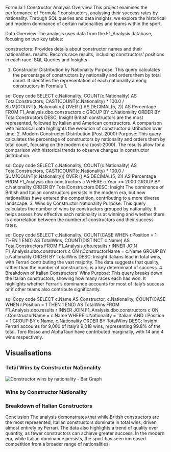 Formula 1 Constructor Analysis
Overview
This project examines the performance of Formula 1 constructors, analysing their success rates by nationality. Through SQL queries and data insights, we explore the historical and modern dominance of certain nationalities and teams within the sport.

Data Overview
The analysis uses data from the F1_Analysis database, focusing on two key tables:

constructors: Provides details about constructor names and their nationalities.
results: Records race results, including constructors’ positions in each race.
SQL Queries and Insights
1. Constructor Distribution by Nationality
Purpose: This query calculates the percentage of constructors by nationality and orders them by total count. It identifies the representation of each nationality among constructors in Formula 1.

sql
Copy code
SELECT c.Nationality, 
       COUNT(c.Nationality) AS TotalConstructors, 
       CAST(COUNT(c.Nationality) * 100.0 / SUM(COUNT(c.Nationality)) OVER () AS DECIMAL(5, 2)) AS Percentage
FROM F1_Analysis.dbo.constructors c
GROUP BY c.Nationality
ORDER BY TotalConstructors DESC;
Insight
British constructors are the most represented, followed by Italian and American constructors.
A comparison with historical data highlights the evolution of constructor distribution over time.
2. Modern Constructor Distribution (Post-2000)
Purpose: This query calculates the percentage of constructors by nationality and orders them by total count, focusing on the modern era (post-2000). The results allow for a comparison with historical trends to observe changes in constructor distribution.

sql
Copy code
SELECT c.Nationality, 
       COUNT(c.Nationality) AS TotalConstructors, 
       CAST(COUNT(c.Nationality) * 100.0 / SUM(COUNT(c.Nationality)) OVER () AS DECIMAL(5, 2)) AS Percentage
FROM F1_Analysis.dbo.constructors c
WHERE c.Year >= 2000
GROUP BY c.Nationality
ORDER BY TotalConstructors DESC;
Insight
The dominance of British and Italian constructors persists in the modern era, but new nationalities have entered the competition, contributing to a more diverse landscape.
3. Wins by Constructor Nationality
Purpose: This query calculates the number of wins by constructors grouped by nationality. It helps assess how effective each nationality is at winning and whether there is a correlation between the number of constructors and their success rates.

sql
Copy code
SELECT c.Nationality, 
       COUNT(CASE WHEN r.Position = 1 THEN 1 END) AS TotalWins, 
       COUNT(DISTINCT c.Name) AS TotalConstructors
FROM F1_Analysis.dbo.results r
INNER JOIN F1_Analysis.dbo.constructors c ON r.ConstructorName = c.Name
GROUP BY c.Nationality
ORDER BY TotalWins DESC;
Insight
Italians lead in total wins, with Ferrari contributing the vast majority.
The data suggests that quality, rather than the number of constructors, is a key determinant of success.
4. Breakdown of Italian Constructors’ Wins
Purpose: This query breaks down the Italian constructors, showing how many races each has won. It highlights whether Ferrari’s dominance accounts for most of Italy’s success or if other teams also contribute significantly.

sql
Copy code
SELECT c.Name AS Constructor, 
       c.Nationality, 
       COUNT(CASE WHEN r.Position = 1 THEN 1 END) AS TotalWins
FROM F1_Analysis.dbo.results r
INNER JOIN F1_Analysis.dbo.constructors c ON r.ConstructorName = c.Name
WHERE c.Nationality = 'Italian' AND r.Position = 1
GROUP BY c.Name, c.Nationality
ORDER BY TotalWins DESC;
Insight
Ferrari accounts for 9,000 of Italy’s 9,018 wins, representing 99.8% of the total.
Toro Rosso and AlphaTauri have contributed marginally, with 14 and 4 wins respectively.
## Visualisations

### Total Wins by Constructor Nationality
![Constructor wins by nationality - Bar Graph](https://github.com/user-attachments/assets/0d5ac6f1-871c-458e-9e93-a4934e7406c0)

### Wins by Constructor Nationality

### Breakdown of Italian Constructors

Conclusion
The analysis demonstrates that while British constructors are the most represented, Italian constructors dominate in total wins, driven almost entirely by Ferrari. The data also highlights a trend of quality over quantity, as fewer constructors can achieve greater success. In the modern era, while Italian dominance persists, the sport has seen increased competition from a broader range of nationalities.
